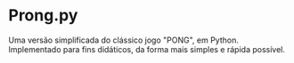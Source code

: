 # Prong.py

Uma versão simplificada do clássico jogo "PONG", em Python. Implementado para fins didáticos, da forma mais simples e rápida possível.